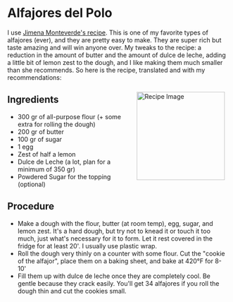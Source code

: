 # Alfajores del Polo
<!--<img src="AlfajorDelPolo.jpg" alt="Recipe Image" width = "200" height = "auto" style="margin:10px" align = "right">-->

I use <a href="https://es-la.facebook.com/JimenaMonteverdePaginaoficial/photos/los-famosos-alfajores-del-polo-una-receta-que-siempre-sale-bien-muyyy-f%C3%A1cil-de-h/2534269519981422/" target="_blank"> Jimena Monteverde's recipe</a>. 
This is one of my favorite types of alfajores (ever), and they are pretty easy to make. They are super rich but taste amazing and will win anyone over.
My tweaks to the recipe: a reduction in the amount of butter and the amount of dulce de leche, adding a little bit of lemon zest to the dough, and I like making them much smaller than she recommends. So here is the recipe, translated and with my recommendations:

<img src="AlfajorDelPolo.jpg" alt="Recipe Image" width = "200" height = "auto" style="margin:10px" align = "right">

## Ingredients
- 300 gr of all-purpose flour (+ some extra for rolling the dough)
- 200 gr of butter
- 100 gr of sugar
- 1 egg
- Zest of half a lemon
- Dulce de Leche (a lot, plan for a minimum of 350 gr)
- Powdered Sugar for the topping (optional)

## Procedure
- Make a dough with the flour, butter (at room temp), egg, sugar, and lemon zest. It's a hard dough, but try not to knead it or touch it too much, just what's necessary for it to form. Let it rest covered in the fridge for at least 20'. I usually use plastic wrap.
- Roll the dough very thinly on a counter with some flour. Cut the "cookie of the alfajor", place them on a baking sheet, and bake at 420°F for 8-10'
- Fill them up with dulce de leche once they are completely cool. Be gentle because they crack easily. You'll get 34 alfajores if you roll the dough thin and cut the cookies small.</li> 

<!--
<div class="recipe-container">
  <div class="recipe-text">
    <h1>Alfajores del Polo</h1>
    <p>I use <a href="https://es-la.facebook.com/JimenaMonteverdePaginaoficial/photos/los-famosos-alfajores-del-polo-una-receta-que-siempre-sale-bien-muyyy-f%C3%A1cil-de-h/2534269519981422/" target="_blank"> Jimena Monteverde's recipe</a>. This is one of my favorite types of alfajores (ever), and they are pretty easy to make. They are super rich but taste amazing and will win anyone over.</p>
    <p> My tweaks to the recipe: a reduction in the amount of butter and the amount of dulce de leche, adding a little bit of lemon zest to the dough, and I like making them much smaller than she recommends. So here is the recipe, translated and with my recommendations:</p>
    <h3>Ingredients</h3>
       <ul>
        <li>300 gr of all-purpose flour (+ some extra for rolling the dough)</li>
        <li>200 gr of butter</li>
        <li>100 gr of sugar</li>
        <li>1 egg</li>
        <li>Zest of half a lemon</li>
        <li>Dulce de Leche (a lot, plan for a minimum of 350 gr)</li>
        <li>Powdered Sugar for the topping (optional)</li>
        </ul> </p>
    <h3>Procedure</h3>
        <ul>
        <li>Make a dough with the flour, butter (at room temp), egg, sugar, and lemon zest. It's a hard dough, but try not to knead it or touch it too much, just what's necessary for it to form. Let it rest covered in the fridge for at least 20'. I usually use plastic wrap. </li>
        <li>Roll the dough very thinly on a counter with some flour. Cut the "cookie of the alfajor", place them on a baking sheet, and bake at 420°F for 8-10'. </li>
        <li>Fill them up with dulce de leche once they are completely cool. Be gentle because they crack easily. You'll get 34 alfajores if you roll the dough thin and cut the cookies small.</li> 
        </ul></p>
  </div>
  <div class="recipe-image">
    <img src="AlfajorDelPolo.jpg" alt="Recipe Image">
    <div class="recipe-caption">
      <p>Alfajores del polo, sprinkled with powdered sugar for an extra touch.</p>
    </div>
  </div>
</div>
-->
